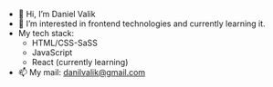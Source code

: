 - 👋 Hi, I’m Daniel Valik
- 👀 I’m interested in frontend technologies and currently learning it.
- My tech stack:
  - HTML/CSS-SaSS
  - JavaScript
  - React (currently learning)
- 📫 My mail: danilvalik@gmail.com

<!---
SpiralBlast/SpiralBlast is a ✨ special ✨ repository because its `README.md` (this file) appears on your GitHub profile.
You can click the Preview link to take a look at your changes.
--->
